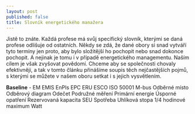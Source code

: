 ```yaml
---
layout: post
published: false
title: Slovník energetického manažera
---
```


Jistě to znáte. Každá profese má svůj specifický slovník, kterými se daná profese odlišuje od ostatních. Někdy se zdá, že dané obory si snad vytváří tyto termíny jen proto, aby bylo složitější ho pochopit nebo snad dokonce pochopit. A nejinak je tomu i v případě energetického managementu. Naším cílem je však zvyšovat povědomí. Chceme aby se společnosti chovaly efektivněji, a tak v tomto článku přinášíme soupis těch nejčastějších pojmů, s kterými se můžete v našem oboru setkat i s jejich vysvětlením.

**Baseline** - 
EM
EMIS
EnPIs
EPC
ERU
ESCO
ISO 50001
M-bus
Odběrné místo
Odběrový diagram
Odečet
Podružné měření
Primární energie
Úsporné opatření
Rezervovaná kapacita
SEU
Spotřeba
Uhlíková stopa
1/4 hodinové maximum
Watt




